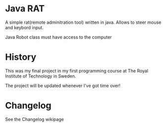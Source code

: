 # Java RAT
A simple rat(remote adminitration tool) written in java. Allows to steer mouse and keybord input.

Java Robot class must have access to the computer

# History
This was my final project in my first programming course at The Royal Institute of Technology in Sweden.

The project will be updated whenever I've got time over!

# Changelog
See the Changelog wikipage
